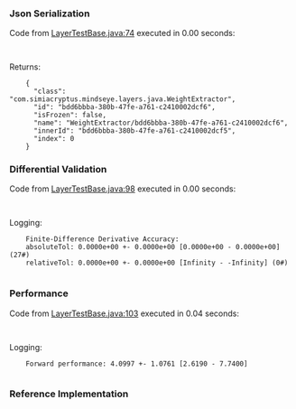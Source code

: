 ### Json Serialization
Code from [LayerTestBase.java:74](../../../../../../../../MindsEye/src/test/java/com/simiacryptus/mindseye/layers/LayerTestBase.java#L74) executed in 0.00 seconds: 
```java
  
```

Returns: 

```
    {
      "class": "com.simiacryptus.mindseye.layers.java.WeightExtractor",
      "id": "bdd6bbba-380b-47fe-a761-c2410002dcf6",
      "isFrozen": false,
      "name": "WeightExtractor/bdd6bbba-380b-47fe-a761-c2410002dcf6",
      "innerId": "bdd6bbba-380b-47fe-a761-c2410002dcf5",
      "index": 0
    }
```



### Differential Validation
Code from [LayerTestBase.java:98](../../../../../../../../MindsEye/src/test/java/com/simiacryptus/mindseye/layers/LayerTestBase.java#L98) executed in 0.00 seconds: 
```java
  
```
Logging: 
```
    Finite-Difference Derivative Accuracy:
    absoluteTol: 0.0000e+00 +- 0.0000e+00 [0.0000e+00 - 0.0000e+00] (27#)
    relativeTol: 0.0000e+00 +- 0.0000e+00 [Infinity - -Infinity] (0#)
    
```

### Performance
Code from [LayerTestBase.java:103](../../../../../../../../MindsEye/src/test/java/com/simiacryptus/mindseye/layers/LayerTestBase.java#L103) executed in 0.04 seconds: 
```java
  
```
Logging: 
```
    Forward performance: 4.0997 +- 1.0761 [2.6190 - 7.7400]
    
```

### Reference Implementation
